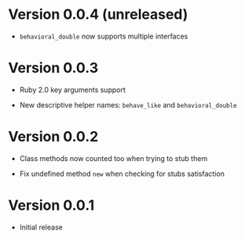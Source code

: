 # Version 0.0.4 (unreleased)

* `behavioral_double` now supports multiple interfaces

# Version 0.0.3

* Ruby 2.0 key arguments support

* New descriptive helper names: `behave_like` and `behavioral_double`

# Version 0.0.2

* Class methods now counted too when trying to stub them

* Fix undefined method `new` when checking for stubs satisfaction

# Version 0.0.1

* Initial release
